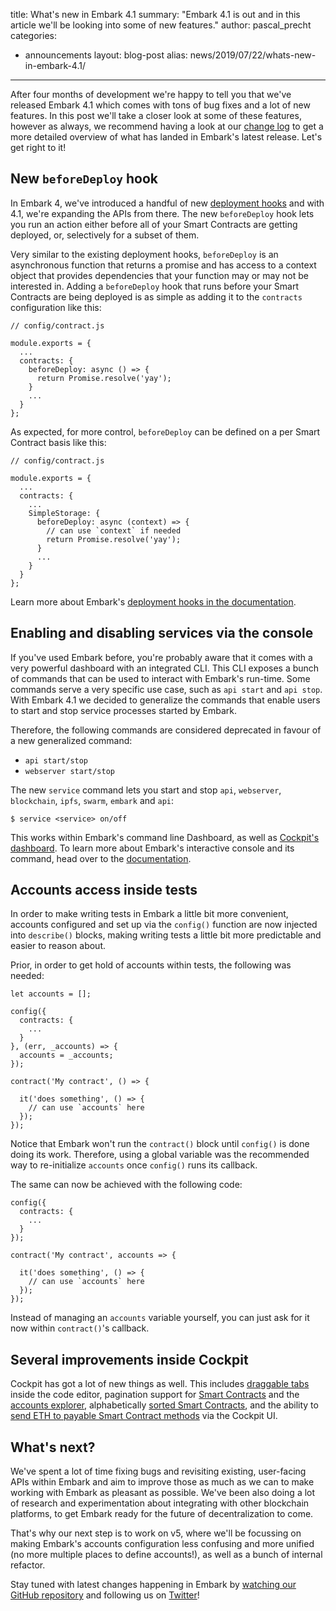 title: What's new in Embark 4.1
summary: "Embark 4.1 is out and in this article we'll be looking into some of new features."
author: pascal_precht
categories:
  - announcements
layout: blog-post
alias: news/2019/07/22/whats-new-in-embark-4.1/
---

After four months of development we're happy to tell you that we've released Embark 4.1 which comes with tons of bug fixes and a lot of new features. In this post we'll take a closer look at some of these features, however as always, we recommend having a look at our [change log](https://github.com/embarklabs/embark/blob/master/CHANGELOG.md) to get a more detailed overview of what has landed in Embark's latest release. Let's get right to it!

## New `beforeDeploy` hook

In Embark 4, we've introduced a handful of new [deployment hooks](https://framework.embarklabs.io/docs/contracts_configuration.html#Deployment-hooks) and with 4.1, we're expanding the APIs from there. The new `beforeDeploy` hook lets you run an action either before all of your Smart Contracts are getting deployed, or, selectively for a subset of them.

Very similar to the existing deployment hooks, `beforeDeploy` is an asynchronous function that returns a promise and has access to a context object that provides dependencies that your function may or may not be interested in. Adding a `beforeDeploy` hook that runs before your Smart Contracts are being deployed is as simple as adding it to the `contracts` configuration like this:

```
// config/contract.js

module.exports = {
  ...
  contracts: {
    beforeDeploy: async () => {
      return Promise.resolve('yay');
    }
    ...
  }
};
```

As expected, for more control, `beforeDeploy` can be defined on a per Smart Contract basis like this:

```
// config/contract.js

module.exports = {
  ...
  contracts: {
    ...
    SimpleStorage: {
      beforeDeploy: async (context) => {
        // can use `context` if needed
        return Promise.resolve('yay');
      }
      ...
    }
  }
};
```
Learn more about Embark's [deployment hooks in the documentation](/docs/contracts_configuration.html#Deployment-hooks).

## Enabling and disabling services via the console
If you've used Embark before, you're probably aware that it comes with a very powerful dashboard with an integrated CLI. This CLI exposes a bunch of commands that can be used to interact with Embark's run-time. Some commands serve a very specific use case, such as `api start` and `api stop`. With Embark 4.1 we decided to generalize the commands that enable users to start and stop service processes started by Embark.

Therefore, the following commands are considered deprecated in favour of a new generalized command:

- `api start/stop`
- `webserver start/stop`

The new `service` command lets you start and stop `api`, `webserver`, `blockchain`, `ipfs`, `swarm`, `embark` and `api`:

```
$ service <service> on/off
```

This works within Embark's command line Dashboard, as well as [Cockpit's dashboard](https://framework.embarklabs.io/docs/cockpit_dashboard.html). To learn more about Embark's interactive console and its command, head over to the [documentation](/docs/using_the_console.html#Enabling-and-disabling-processes).

## Accounts access inside tests

In order to make writing tests in Embark a little bit more convenient, accounts configured and set up via the `config()` function are now injected into `describe()` blocks, making writing tests a little bit more predictable and easier to reason about.

Prior, in order to get hold of accounts within tests, the following was needed:

```
let accounts = [];

config({
  contracts: {
    ...
  }
}, (err, _accounts) => {
  accounts = _accounts;
});

contract('My contract', () => {

  it('does something', () => {
    // can use `accounts` here
  });
});
```

Notice that Embark won't run the `contract()` block until `config()` is done doing its work. Therefore, using a global variable was the recommended way to re-initialize `accounts` once `config()` runs its callback.

The same can now be achieved with the following code:

```
config({
  contracts: {
    ...
  }
});

contract('My contract', accounts => {

  it('does something', () => {
    // can use `accounts` here
  });
});
```
Instead of managing an `accounts` variable yourself, you can just ask for it now within `contract()`'s callback.

## Several improvements inside Cockpit

Cockpit has got a lot of new things as well. This includes [draggable tabs]() inside the code editor, pagination support for [Smart Contracts](https://github.com/embarklabs/embark/commit/d71352b) and the [accounts explorer](https://github.com/embarklabs/embark/commit/745edaf), alphabetically [sorted Smart Contracts](https://github.com/embarklabs/embark/commit/0e9a4a1), and the ability to [send ETH to payable Smart Contract methods](https://github.com/embarklabs/embark/pull/1649) via the Cockpit UI.


## What's next?

We've spent a lot of time fixing bugs and revisiting existing, user-facing APIs within Embark and aim to improve those as much as we can to make working with Embark as pleasant as possible. We've been also doing a lot of research and experimentation about integrating with other blockchain platforms, to get Embark ready for the future of decentralization to come.

That's why our next step is to work on v5, where we'll be focussing on making Embark's accounts configuration less confusing and more unified (no more multiple places to define accounts!), as well as a bunch of internal refactor.


Stay tuned with latest changes happening in Embark by [watching our GitHub repository](https://github.com/embarklabs/embark) and following us on [Twitter](https://twitter.com/EmbarkProject)!
